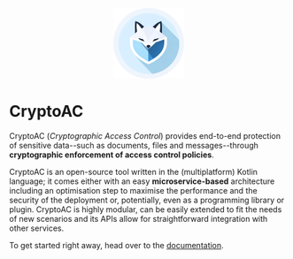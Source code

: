 <p align="center">
  <img src="./docs/source/CryptoAC.png" width="128" height="128" />
</p>

# CryptoAC

CryptoAC (*Cryptographic Access Control*) provides end-to-end protection of sensitive data--such as documents, files and messages--through **cryptographic enforcement of access control policies**.

CryptoAC is an open-source tool written in the (multiplatform) Kotlin language; it comes either with an easy **microservice-based** architecture including an optimisation step to maximise the performance and the security of the deployment or, potentially, even as a programming library or plugin. CryptoAC is highly modular, can be easily extended to fit the needs of new scenarios and its APIs allow for straightforward integration with other services.

To get started right away, head over to the [documentation](https://cryptoac.readthedocs.io/en/latest/).
